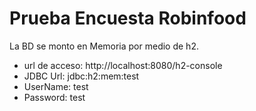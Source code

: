 # Prueba Encuesta Robinfood

La BD se monto en Memoria por medio de h2.

- url de acceso: http://localhost:8080/h2-console
- JDBC Url: jdbc:h2:mem:test
- UserName: test
- Password: test